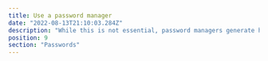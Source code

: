 ```yaml
---
title: Use a password manager
date: "2022-08-13T21:10:03.284Z"
description: "While this is not essential, password managers generate highly secure passwords and then store them for you. While it may take longer to access certain sites when you first log in to them (because the manager has to generate a new password), the passwords themselves will be much more secure, and you only have to remember a single master password that accesses the manager itself. The rest is taken care of for you."
position: 9
section: "Passwords"
---
```

